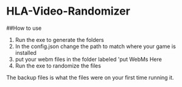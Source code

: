 # HLA-Video-Randomizer

##How to use

1. Run the exe to generate the folders
2. In the config.json change the path to match where your game is installed
3. put your webm files in the folder labeled 'put WebMs Here
4. Run the exe to randomize the files


The backup files is what the files were on your first time running it.
